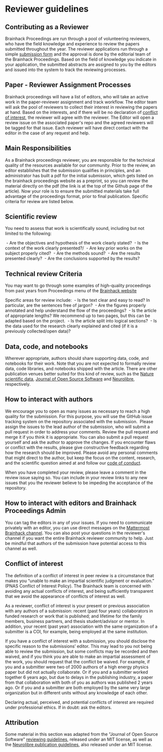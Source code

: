 # Reviewer guidelines

## Contributing as a Reviewer

Brainhack Proceedings are run through a pool of volunteering reviewers, who have the field knowledge and experience to review the papers submitted throughout the year. The reviewer applications run through a simple [submission form](https://docs.google.com/forms/d/1b0aocfAFb4Pb3dOG4YLN7TzOu51HL_DCgNfoW0IafsU/edit?ts=5fa6ba0a&gxids=7757) and the approval is done by the editorial team of the Brainhack Proceedings. Based on the field of knowledge you indicate in your application, the submitted abstracts are assigned to you by the editors and issued into the system to track the reviewing processes.


## Paper - Reviewer Assignment Processes

Brainhack proceedings will have a list of editors, who will take an active work in the paper-reviewer assignment and track workflow. The editor team will ask the pool of reviewers to collect their interest in reviewing the papers at hand. Based on the interests, and if there will be no declaration of [conflict of interest](#conflict-of-interest), the reviewer will agree with the reviewer. The Editor will open a review issue on the associated paper's repo and the agreed reviewers will be tagged for that issue. Each reviewer will have direct contact with the editor in the case of any request and help.


## Main Responsibilities

As a Brainhack proceedings reviewer, you are responsible for the technical quality of the resources available for our community. Prior to the review, an editor establishes that the submission qualifies in principles, and an administrator has built a pdf for the initial submission, which gets listed on the brainhack proceedings website as a preprint, so you can review the material directly on the pdf (the link is at the top of the Github page of the article). Now your role is to ensure the submitted materials take full advantage of the proceedings format, prior to final publication. Specific criteria for review are listed below.


## Scientific review
You need to assess that work is scientifically sound, including but not limited to the following:

 - Are the objectives and hypothesis of the work clearly stated?
 - Is the context of the work clearly presented?/
 - Are key prior works on the subject properly cited?
 - Are the methods sound?
 - Are the results presented clearly?
 - Are the conclusions supported by the results?
  

## Technical review Criteria
You may want to go through some examples of high-quality proceedings from past years from Proceedings menu of the [Brainhack website](brainhack.org)

Specific areas for review include:
 - Is the text clear and easy to read? In particular, are the sentences free of jargon?
 - Are the figures properly annotated and help understand the flow of the proceedings?
 - Is the article of appropriate lengths? We recommend up to two pages, but this can be adapted based on the project.
 - Is the article split into logical sections?
 - Is the data used for the research clearly explained and cited (if it is a previously collected/open data)?

## Data, code, and notebooks
Wherever appropriate, authors should share supporting data, code, and notebooks for their work. Note that you are not expected to formally review data, code libraries, and notebooks shipped with the article. There are other publication venues better suited for this kind of review, such as the [Nature scientific data](https://www.nature.com/sdata/), [Journal of Open Source Software](https://joss.theoj.org/) and [Neurolibre](https://neurolibre.com), respectively.

## How to interact with authors
We encourage you to open as many issues as necessary to reach a high quality for the submission. For this purpose, you will use the GitHub issue tracking system on the repository associated with the submission.  Please assign the issues to the lead author of the submission, who will submit a pull request in order to address your comments. Review the pull request and merge it if you think it is appropriate. You can also submit a pull request yourself and ask the author to approve the changes. If you encounter flaws or conflict with the results, please give constructive feedback regarding how the research should be improved. Please avoid any personal comments that might direct to the author, but keep the focus on the content, research, and the scientific question aimed at and follow our [code of conduct](https://raw.githubusercontent.com/brainhack-proceedings/docs/master/source/COC.md).

When you have completed your review, please leave a comment in the review issue saying so. You can include in your review links to any new issues that you the reviewer believe to be impeding the acceptance of the repository. 

## How to interact with editors and Brainhack Proceedings Admin
You can tag the editors in any of your issues. If you need to communicate privately with an editor, you can use direct messages on the [Mattermost Brainhack channel](https://mattermost.brainhack.org). You can also post your questions in the reviewer's channel if you want the entire Brainhack reviewer community to help. Just be mindful that authors of the submission have potential access to this channel as well.

## Conflict of interest
The definition of a conflict of interest in peer review is a circumstance that makes you “unable to make an impartial scientific judgment or evaluation.” (PNAS Conflict of Interest Policy). The Brainhack team is concerned with avoiding any actual conflicts of interest, and being sufficiently transparent that we avoid the appearance of conflicts of interest as well.

As a reviewer, conflict of interest is your present or previous association with any authors of a submission: recent (past four years) collaborators in funded research or work that is published; and lifetime for the family members, business partners, and thesis student/advisor or mentor. In addition, your recent (past year) association with the same organization of a submitter is a COI, for example, being employed at the same institution.

If you have a conflict of interest with a submission, you should disclose the specific reason to the submissions’ editor. This may lead to you not being able to review the submission, but some conflicts may be recorded and then waived, and if you think you are able to make an impartial assessment of the work, you should request that the conflict be waived. For example, if you and a submitter were two of 2000 authors of a high energy physics paper but did not actually collaborate. Or if you and a submitter worked together 6 years ago, but due to delays in the publishing industry, a paper from that collaboration with both of you as authors was published 2 years ago. Or if you and a submitter are both employed by the same very large organization but in different units without any knowledge of each other.

Declaring actual, perceived, and potential conflicts of interest are required under professional ethics. If in doubt: ask the editors.

## Attribution
Some material in this section was adapted from the "Journal of Open Source Software" [reviewing guidelines](https://github.com/openjournals/joss/blob/master/docs/reviewer_guidelines.md), released under an MIT license, as well as the [Neurolibre publication guidelines](https://docs.neurolibre.com/en/latest/), also released under an MIT license.
